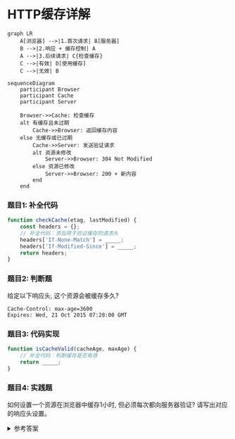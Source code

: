 # HTTP缓存详解

```mermaid
graph LR
    A[浏览器] -->|1.首次请求| B[服务器]
    B -->|2.响应 + 缓存控制| A
    A -->|3.后续请求| C{检查缓存}
    C -->|有效| D[使用缓存]
    C -->|无效| B
```

```mermaid
sequenceDiagram
    participant Browser
    participant Cache
    participant Server
    
    Browser->>Cache: 检查缓存
    alt 有缓存且未过期
        Cache->>Browser: 返回缓存内容
    else 无缓存或已过期
        Cache->>Server: 发送验证请求
        alt 资源未修改
            Server->>Browser: 304 Not Modified
        else 资源已修改
            Server->>Browser: 200 + 新内容
        end
    end
```

### 题目1: 补全代码

```javascript
function checkCache(etag, lastModified) {
    const headers = {};
    // 补全代码：添加用于验证缓存的请求头
    headers['If-None-Match'] = _____;
    headers['If-Modified-Since'] = _____;
    return headers;
}
```

### 题目2: 判断题

给定以下响应头, 这个资源会被缓存多久?

```
Cache-Control: max-age=3600
Expires: Wed, 21 Oct 2015 07:28:00 GMT
```

### 题目3: 代码实现

```javascript
function isCacheValid(cacheAge, maxAge) {
    // 补全代码：判断缓存是否有效
    return _____;
}
```

### 题目4: 实践题

如何设置一个资源在浏览器中缓存1小时, 但必须每次都向服务器验证? 请写出对应的响应头设置。

<details>
<summary>参考答案</summary>
题目1:

```javascript
headers['If-None-Match'] = etag;
headers['If-Modified-Since'] = lastModified;
```

题目2:
Cache-Control的优先级高于Expires, 所以资源会被缓存3600秒(1小时)。

题目3:

```javascript
return cacheAge < maxAge;
```

题目4:

```http
Cache-Control: max-age=3600, must-revalidate
```

或

```http
Cache-Control: no-cache, max-age=3600
```

</details>
